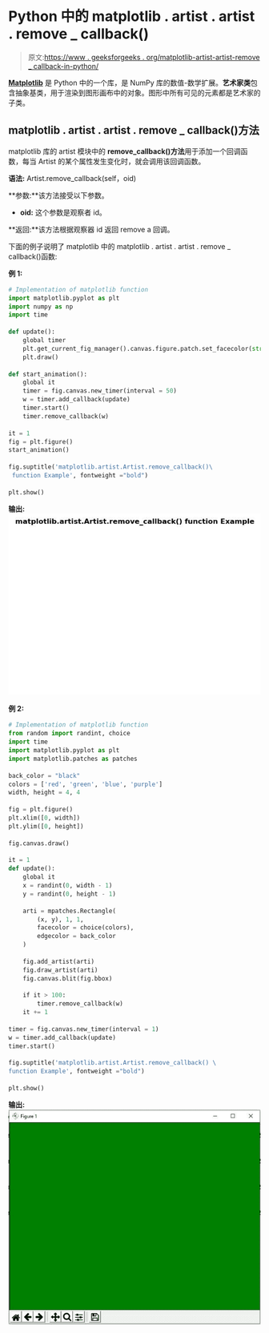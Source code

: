 # Python 中的 matplotlib . artist . artist . remove _ callback()

> 原文:[https://www . geeksforgeeks . org/matplotlib-artist-artist-remove _ callback-in-python/](https://www.geeksforgeeks.org/matplotlib-artist-artist-remove_callback-in-python/)

**[Matplotlib](https://www.geeksforgeeks.org/python-introduction-matplotlib/)** 是 Python 中的一个库，是 NumPy 库的数值-数学扩展。**艺术家类**包含抽象基类，用于渲染到图形画布中的对象。图形中所有可见的元素都是艺术家的子类。

## matplotlib . artist . artist . remove _ callback()方法

matplotlib 库的 artist 模块中的 **remove_callback()方法**用于添加一个回调函数，每当 Artist 的某个属性发生变化时，就会调用该回调函数。

**语法:** Artist.remove_callback(self，oid)

**参数:**该方法接受以下参数。

*   **oid:** 这个参数是观察者 id。

**返回:**该方法根据观察器 id 返回 remove a 回调。

下面的例子说明了 matplotlib 中的 matplotlib . artist . artist . remove _ callback()函数:

**例 1:**

```py
# Implementation of matplotlib function
import matplotlib.pyplot as plt
import numpy as np
import time

def update():
    global timer
    plt.get_current_fig_manager().canvas.figure.patch.set_facecolor(str(np.random.random()))
    plt.draw()

def start_animation():
    global it
    timer = fig.canvas.new_timer(interval = 50)
    w = timer.add_callback(update)
    timer.start()
    timer.remove_callback(w)

it = 1
fig = plt.figure()
start_animation()

fig.suptitle('matplotlib.artist.Artist.remove_callback()\
 function Example', fontweight ="bold") 

plt.show()
```

**输出:**
![](img/9e9ad7e941a0c311fd5e77bd27492e52.png)

**例 2:**

```py
# Implementation of matplotlib function  
from random import randint, choice 
import time 
import matplotlib.pyplot as plt 
import matplotlib.patches as patches 

back_color = "black"
colors = ['red', 'green', 'blue', 'purple'] 
width, height = 4, 4

fig = plt.figure() 
plt.xlim([0, width])
plt.ylim([0, height]) 

fig.canvas.draw() 

it = 1 
def update():
    global it
    x = randint(0, width - 1) 
    y = randint(0, height - 1) 

    arti = mpatches.Rectangle( 
        (x, y), 1, 1, 
        facecolor = choice(colors), 
        edgecolor = back_color 
    ) 

    fig.add_artist(arti)
    fig.draw_artist(arti)
    fig.canvas.blit(fig.bbox)

    if it > 100:
        timer.remove_callback(w)
    it += 1

timer = fig.canvas.new_timer(interval = 1) 
w = timer.add_callback(update) 
timer.start() 

fig.suptitle('matplotlib.artist.Artist.remove_callback() \
function Example', fontweight ="bold") 

plt.show()
```

**输出:**
![](img/9d2805904b3d5789d36cb0e7464b2d12.png)